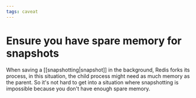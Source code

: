 ```yaml
---
tags: caveat
---
```


# Ensure you have spare memory for snapshots
When saving a [[snapshotting|snapshot]] in the background, Redis forks its process, in this situation, the child process might need as much memory as the parent. So it's not hard to get into a situation where snapshotting is impossible because you don't have enough spare memory.
